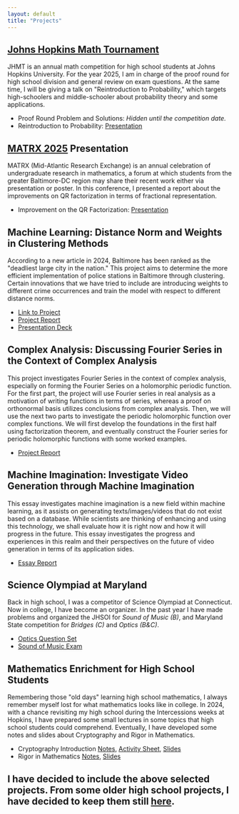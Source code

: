 ```yaml
---
layout: default
title: "Projects"
---
```


## [Johns Hopkins Math Tournament](https://www.johnshopkinsmathtournament.com/jhmt-2025)

JHMT is an annual math competition for high school students at Johns Hopkins University. For the year 2025, I am in charge of the proof round for high school division and general review on exam questions. At the same time, I will be giving a talk on "Reintroduction to Probability," which targets high-schoolers and middle-schooler about probability theory and some applications.
- Proof Round Problem and Solutions: *Hidden until the competition date.*
- Reintroduction to Probability: [Presentation](/files/Reintro-Prob.pdf)

## [MATRX 2025](https://www.ams.jhu.edu/matrx2025/to-present/) Presentation

MATRX (Mid-Atlantic Research Exchange) is an annual celebration of undergraduate research in mathematics, a forum at which students from the greater Baltimore-DC region may share their recent work either via presentation or poster. In this conference, I presented a report about the improvements on QR factorization in terms of fractional representation.
- Improvement on the QR Factorization: [Presentation](/files/matrx-slide.pdf)

## Machine Learning: Distance Norm and Weights in Clustering Methods

According to a new article in 2024, Baltimore has been ranked as the "deadliest large city in the nation." This project aims to determine the more efficient implementation of police stations in Baltimore through clustering. Certain innovations that we have tried to include are introducing weights to different crime occurrences and train the model with respect to different distance norms.
- [Link to Project](https://james-guo-03.github.io/ML-F24-Project/)
- [Project Report](https://james-guo-03.github.io/ML-F24-Project/files/ML_Report.pdf)
- [Presentation Deck](https://james-guo-03.github.io/ML-F24-Project/files/ML_Slides.pdf)

## Complex Analysis: Discussing Fourier Series in the Context of Complex Analysis

This project investigates Fourier Series in the context of complex analysis, especially on forming the Fourier Series on a holomorphic periodic function. For the first part, the project will use Fourier series in real analysis as a motivation of writing functions in terms of series, whereas a proof on orthonormal basis utilizes conclusions from complex analysis. Then, we will use the next two parts to investigate the periodic holomorphic function over complex functions. We will first develop the foundations in the first half using factorization theorem, and eventually construct the Fourier series for periodic holomorphic functions with some worked examples.
- [Project Report](/files/complex_analysis-final.pdf)

## Machine Imagination: Investigate Video Generation through Machine Imagination

This essay investigates machine imagination is a new field within machine learning, as it assists on generating texts/images/videos that do not exist based on a database. While scientists are thinking of enhancing and using this technology, we shall evaluate how it is right now and how it will progress in the future. This essay investigates the progress and experiences in this realm and their perspectives on the future of video generation in terms of its application sides.
- [Essay Report](/files/machine_imagination-essay.pdf)

## Science Olympiad at Maryland

Back in high school, I was a competitor of Science Olympiad at Connecticut. Now in college, I have become an organizer. In the past year I have made problems and organized the JHSOI for *Sound of Music (B)*, and Maryland State competition for *Bridges (C)* and *Optics (B&C)*.
- [Optics Question Set](/files/2024_MSO-Regional_Optics.pdf)
- [Sound of Music Exam](/files/2023_JHSOI_Sound_of_Music_Exam.pdf)

## Mathematics Enrichment for High School Students

Remembering those "old days" learning high school mathematics, I always remember myself lost for what mathematics looks like in college. In 2024, with a chance revisiting my high school during the Intercessions weeks at Hopkins, I have prepared some small lectures in some topics that high school students could comprehend. Eventually, I have developed some notes and slides about Cryptography and Rigor in Mathematics.
- Cryptography Introduction [Notes](/files/crypto-notes.pdf), [Activity Sheet](/files/crypto-activity.pdf), [Slides](/files/crypto-slides.pdf)
- Rigor in Mathematics [Notes](/files/breif_analysis-notes.pdf), [Slides](/files/breif_analysis-lecture_slides.pdf)

## I have decided to include the above selected projects. From some older high school projects, I have decided to keep them still [here](https://sites.google.com/view/jamesguo/past-projects).
